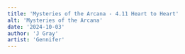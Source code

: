```yaml
---
title: 'Mysteries of the Arcana - 4.11 Heart to Heart'
alt: 'Mysteries of the Arcana'
date: '2024-10-03'
author: 'J Gray'
artist: 'Gennifer'
---
```

